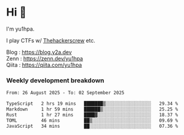 # Hi 👋

I'm yu1hpa.

I play CTFs w/ [Thehackerscrew](https://www.thehackerscrew.team/) etc.

Blog : https://blog.y2a.dev  
Zenn : https://zenn.dev/yu1hpa  
Qiita : https://qiita.com/yu1hpa  

### Weekly development breakdown

<!--START_SECTION:waka-->

```txt
From: 26 August 2025 - To: 02 September 2025

TypeScript   2 hrs 19 mins   ███████▒░░░░░░░░░░░░░░░░░   29.34 %
Markdown     1 hr 59 mins    ██████▒░░░░░░░░░░░░░░░░░░   25.25 %
Rust         1 hr 27 mins    ████▓░░░░░░░░░░░░░░░░░░░░   18.37 %
TOML         46 mins         ██▒░░░░░░░░░░░░░░░░░░░░░░   09.69 %
JavaScript   34 mins         ██░░░░░░░░░░░░░░░░░░░░░░░   07.36 %
```

<!--END_SECTION:waka-->

